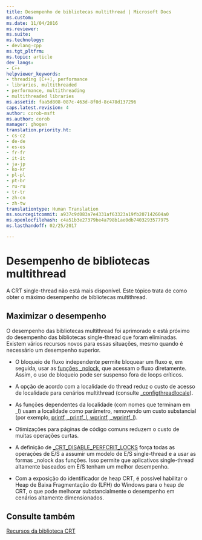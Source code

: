 ```yaml
---
title: Desempenho de bibliotecas multithread | Microsoft Docs
ms.custom: 
ms.date: 11/04/2016
ms.reviewer: 
ms.suite: 
ms.technology:
- devlang-cpp
ms.tgt_pltfrm: 
ms.topic: article
dev_langs:
- C++
helpviewer_keywords:
- threading [C++], performance
- libraries, multithreaded
- performance, multithreading
- multithreaded libraries
ms.assetid: faa5d808-087c-463d-8f0d-8c478d137296
caps.latest.revision: 4
author: corob-msft
ms.author: corob
manager: ghogen
translation.priority.ht:
- cs-cz
- de-de
- es-es
- fr-fr
- it-it
- ja-jp
- ko-kr
- pl-pl
- pt-br
- ru-ru
- tr-tr
- zh-cn
- zh-tw
translationtype: Human Translation
ms.sourcegitcommit: a937c9d083a7e4331af63323a19fb207142604a0
ms.openlocfilehash: c4a51b3e27379be4a798b1ae0db7403293577975
ms.lasthandoff: 02/25/2017

---
```

# <a name="multithreaded-libraries-performance"></a>Desempenho de bibliotecas multithread
A CRT single-thread não está mais disponível. Este tópico trata de como obter o máximo desempenho de bibliotecas multithread.  
  
## <a name="maximizing-performance"></a>Maximizar o desempenho  
 O desempenho das bibliotecas multithread foi aprimorado e está próximo do desempenho das bibliotecas single-thread que foram eliminadas. Existem vários recursos novos para essas situações, mesmo quando é necessário um desempenho superior.  
  
-   O bloqueio de fluxo independente permite bloquear um fluxo e, em seguida, usar as [funções _nolock](../c-runtime-library/nolock-functions.md), que acessam o fluxo diretamente. Assim, o uso de bloqueio pode ser suspenso fora de loops críticos.  
  
-   A opção de acordo com a localidade do thread reduz o custo de acesso de localidade para cenários multithread (consulte [_configthreadlocale](../c-runtime-library/reference/configthreadlocale.md)).  
  
-   As funções dependentes da localidade (com nomes que terminam em _l) usam a localidade como parâmetro, removendo um custo substancial (por exemplo, [printf, _printf_l, wprintf, _wprintf_l](../c-runtime-library/reference/printf-printf-l-wprintf-wprintf-l.md)).  
  
-   Otimizações para páginas de código comuns reduzem o custo de muitas operações curtas.  
  
-   A definição de [_CRT_DISABLE_PERFCRIT_LOCKS](../c-runtime-library/crt-disable-perfcrit-locks.md) força todas as operações de E/S a assumir um modelo de E/S single-thread e a usar as formas _nolock das funções. Isso permite que aplicativos single-thread altamente baseados em E/S tenham um melhor desempenho.  
  
-   Com a exposição do identificador de heap CRT, é possível habilitar o Heap de Baixa Fragmentação do (LFH) do Windows para o heap de CRT, o que pode melhorar substancialmente o desempenho em cenários altamente dimensionados.  
  
## <a name="see-also"></a>Consulte também  
 [Recursos da biblioteca CRT](../c-runtime-library/crt-library-features.md)
